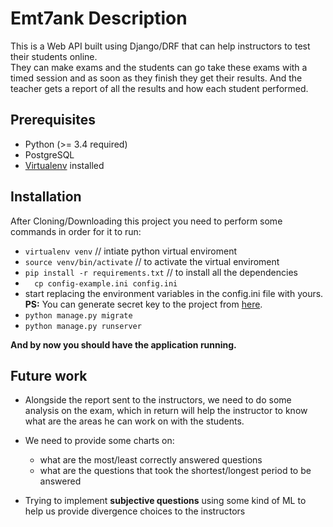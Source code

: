 
# Emt7ank Description

This is a Web API built using Django/DRF that can help instructors to test their students online. <br>
They can make exams and the students can go take these exams with a timed session and as soon as they finish they get their results.
And the teacher gets a report of all the results and how each student performed.

## Prerequisites
- Python (>= 3.4 required)
- PostgreSQL
- [Virtualenv](https://github.com/pypa/virtualenv) installed

## Installation

After Cloning/Downloading this project you need to perform some commands in order for it to run:
- ``` virtualenv venv ```  // intiate python virtual enviroment
- ``` source venv/bin/activate ``` // to activate the virtual enviroment
- ``` pip install -r requirements.txt ``` // to install all the dependencies
- ```  cp config-example.ini config.ini```
- start replacing the environment variables in the config.ini  file with yours.  
  **PS:** You can generate secret key to the project from [here](https://djecrety.ir/).  
- ```python manage.py migrate```
- ```python manage.py runserver```

**And by now you should have the application running.**

## Future work

- Alongside the report sent to the instructors, we need to do some analysis on the exam, which in return will help the instructor to know what are the areas he can work on with the students.

- We need to provide some charts on: <ul>
    <li> what are the most/least correctly answered questions </li>
    <li> what are the questions that took the shortest/longest period to be answered </li> </ul>
- Trying to implement **subjective questions** using some kind of ML to help us provide divergence choices to the instructors </li>
